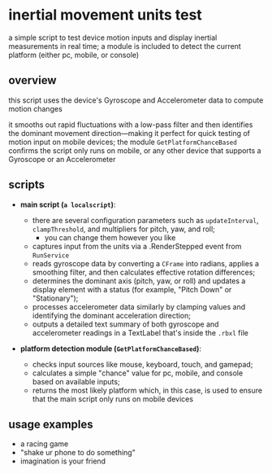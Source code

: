 # inertial movement units test  
a simple script to test device motion inputs and display inertial measurements in real time; a module is included to detect the current platform (either pc, mobile, or console)

## overview  
this script uses the device's Gyroscope and Accelerometer data to compute motion changes

it smooths out rapid fluctuations with a low-pass filter and then identifies the dominant movement direction—making it perfect for quick testing of motion input on mobile devices; the module `GetPlatformChanceBased` confirms the script only runs on mobile, or any other device that supports a Gyroscope or an Accelerometer

## scripts
- **main script (`a localscript`)**:  
  - there are several configuration parameters such as `updateInterval`, `clampThreshold`, and multipliers for pitch, yaw, and roll;
     - you can change them however you like 
  - captures input from the units via a .RenderStepped event from `RunService`
  - reads gyroscope data by converting a `CFrame` into radians, applies a smoothing filter, and then calculates effective rotation differences;  
  - determines the dominant axis (pitch, yaw, or roll) and updates a display element with a status (for example, "Pitch Down" or "Stationary");
  - processes accelerometer data similarly by clamping values and identifying the dominant acceleration direction;  
  - outputs a detailed text summary of both gyroscope and accelerometer readings in a TextLabel that's inside the `.rbxl` file  

- **platform detection module (`GetPlatformChanceBased`)**:  
  - checks input sources like mouse, keyboard, touch, and gamepad;  
  - calculates a simple "chance" value for pc, mobile, and console based on available inputs;  
  - returns the most likely platform which, in this case, is used to ensure that the main script only runs on mobile devices

## usage examples  
- a racing game 
- "shake ur phone to do something"
- imagination is your friend 
